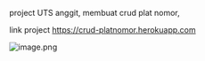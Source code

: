 project UTS anggit, membuat crud plat nomor,

link project https://crud-platnomor.herokuapp.com

![image.png]({https://github.com/anggitriefirfandy/uts_crud_platnomor/blob/master/usecase%20crud%20plat%20nomor.png})
